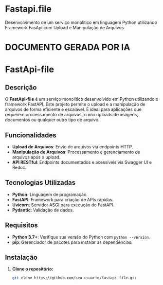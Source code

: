 # Fastapi.file
Desenvolvimento de um serviço monolítico em linguagem Python utilizando Framework FasApi com Upload e Manipulação de Arquivos

# DOCUMENTO GERADA POR IA
# FastApi-file

## Descrição

O **FastApi-file** é um serviço monolítico desenvolvido em Python utilizando o framework FastAPI. Este projeto permite o upload e a manipulação de arquivos de forma eficiente e escalável. É ideal para aplicações que requerem processamento de arquivos, como uploads de imagens, documentos ou qualquer outro tipo de arquivo.

## Funcionalidades

- **Upload de Arquivos**: Envio de arquivos via endpoints HTTP.
- **Manipulação de Arquivos**: Processamento e gerenciamento de arquivos após o upload.
- **API RESTful**: Endpoints documentados e acessíveis via Swagger UI e Redoc.

## Tecnologias Utilizadas

- **Python**: Linguagem de programação.
- **FastAPI**: Framework para criação de APIs rápidas.
- **Uvicorn**: Servidor ASGI para execução do FastAPI.
- **Pydantic**: Validação de dados.

## Requisitos

- **Python 3.7+**: Verifique sua versão do Python com `python --version`.
- **pip**: Gerenciador de pacotes para instalar as dependências.

## Instalação

1. **Clone o repositório:**

   ```bash
   git clone https://github.com/seu-usuario/fastapi-file.git

   
